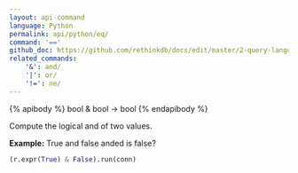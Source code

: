 ```yaml
---
layout: api-command 
language: Python
permalink: api/python/eq/
command: '=='
github_doc: https://github.com/rethinkdb/docs/edit/master/2-query-language/api/python/math-and-logic/eq.md
related_commands:
    '&': and/
    '|': or/
    '!=': ne/
---
```


{% apibody %}
bool & bool &rarr; bool
{% endapibody %}

Compute the logical and of two values.

__Example:__ True and false anded is false?

```py
(r.expr(True) & False).run(conn)
```

